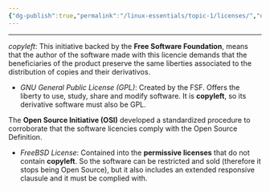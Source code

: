 ```yaml
---
{"dg-publish":true,"permalink":"/linux-essentials/topic-1/licenses/","dgPassFrontmatter":true}
---
```


---
_copyleft_: This initiative backed by the **Free Software Foundation**, means that the author of the software made with this licencie demands that the beneficiaries of the product preserve the same liberties associated to the distribution of copies and their derivativos.

- _GNU General Public License (GPL)_: Created by the FSF. Offers the liberty to use, study, share and modify software. It is **copyleft**, so its derivative software must also be GPL.

The **Open Source Initiative (OSI)** developed a standardized procedure to corroborate that the software licencies comply with the Open Source Definition.

- _FreeBSD License_: Contained into the **permissive licenses** that do not contain **copyleft**. So the software can be restricted and sold (therefore it stops being Open Source), but it also includes an extended responsive clausule and it must be complied with.